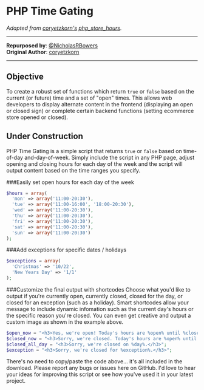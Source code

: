 PHP Time Gating
===============
*Adapted from [coryetzkorn's](https://github.com/coryetzkorn) [php_store_hours](https://github.com/coryetzkorn/php_store_hours).*

---------------------------------------------------------------------------

**Repurposed by**: [@NicholasRBowers](http://twitter.com/NicholasRBowers)  
**Original Author**: [coryetzkorn](https://github.com/coryetzkorn)

---------------------------------------------------------------------------

Objective
---------
To create a robust set of functions which return `true` or `false` based on the current (or future) time and a set of "open" times.  This allows web developers to display alternate content in the frontend (displaying an open or closed sign) or complete certain backend functions (setting ecommerce store opened or closed). 

Under Construction
------------------
PHP Time Gating is a simple script that returns `true` or `false` based on time-of-day and-day-of-week. Simply include the script in any PHP page, adjust opening and closing hours for each day of the week and the script will output content based on the time ranges you specify.

###Easily set open hours for each day of the week
```php
$hours = array(
  'mon' => array('11:00-20:30'),
  'tue' => array('11:00-16:00', '18:00-20:30'),
  'wed' => array('11:00-20:30'),
  'thu' => array('11:00-20:30'),
  'fri' => array('11:00-20:30'),
  'sat' => array('11:00-20:30'),
  'sun' => array('11:00-20:30')
);
```

###Add exceptions for specific dates / holidays
```php
$exceptions = array(
  'Christmas' => '10/22',
  'New Years Day' => '1/1'
);
```

###Customize the final output with shortcodes
Choose what you'd like to output if you're currently open, currently closed, closed for the day, or closed for an exception (such as a holiday). Smart shortcodes allow your message to include dynamic infomation such as the current day's hours or the specific reason you're closed. You can even get creative and output a custom image as shown in the example above.

```php
$open_now = "<h3>Yes, we're open! Today's hours are %open% until %closed%.</h3>";
$closed_now = "<h3>Sorry, we're closed. Today's hours are %open% until %closed%.";
$closed_all_day = "<h3>Sorry, we're closed on %day%.</h3>";
$exception = "<h3>Sorry, we're closed for %exception%.</h3>";
```

There's no need to copy/paste the code above... it's all included in the download. Please report any bugs or issues here on GitHub. I'd love to hear your ideas for improving this script or see how you've used it in your latest project.